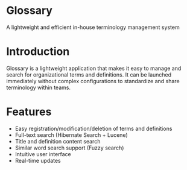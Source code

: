 # Glossary

A lightweight and efficient in-house terminology management system

# Introduction

Glossary is a lightweight application that makes it easy to manage and search for organizational terms and definitions.
It can be launched immediately without complex configurations to standardize and share terminology within teams.

# Features

- Easy registration/modification/deletion of terms and definitions
- Full-text search (Hibernate Search + Lucene)
- Title and definition content search
- Similar word search support (Fuzzy search)
- Intuitive user interface
- Real-time updates